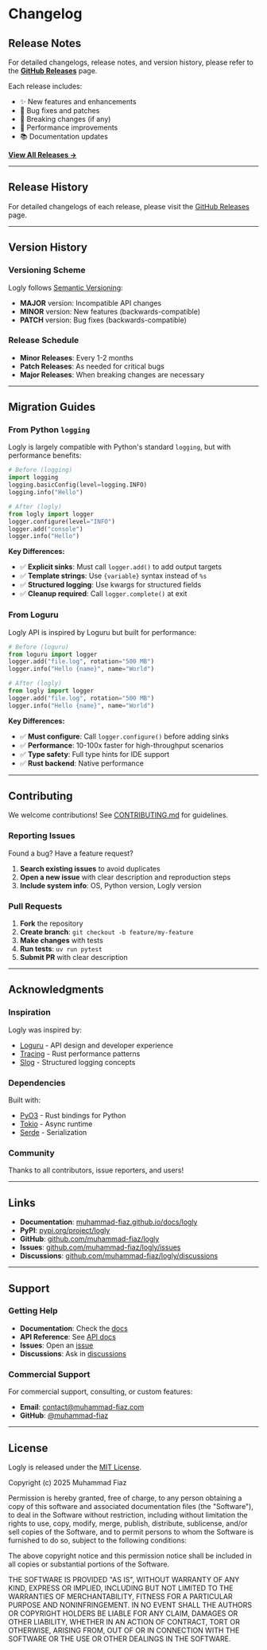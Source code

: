 # Changelog

## Release Notes

For detailed changelogs, release notes, and version history, please refer to the [**GitHub Releases**](https://github.com/muhammad-fiaz/logly/releases) page.

Each release includes:

- ✨ New features and enhancements
- 🐛 Bug fixes and patches
- 📝 Breaking changes (if any)
- 🔧 Performance improvements
- 📚 Documentation updates

[**View All Releases →**](https://github.com/muhammad-fiaz/logly/releases)

---


## Release History

For detailed changelogs of each release, please visit the [GitHub Releases](https://github.com/muhammad-fiaz/logly/releases) page.

---

## Version History

### Versioning Scheme

Logly follows [Semantic Versioning](https://semver.org/):

- **MAJOR** version: Incompatible API changes
- **MINOR** version: New features (backwards-compatible)
- **PATCH** version: Bug fixes (backwards-compatible)

### Release Schedule

- **Minor Releases**: Every 1-2 months
- **Patch Releases**: As needed for critical bugs
- **Major Releases**: When breaking changes are necessary

---

## Migration Guides

### From Python `logging`

Logly is largely compatible with Python's standard `logging`, but with performance benefits:

```python
# Before (logging)
import logging
logging.basicConfig(level=logging.INFO)
logging.info("Hello")

# After (logly)
from logly import logger
logger.configure(level="INFO")
logger.add("console")
logger.info("Hello")
```

**Key Differences:**
- ✅ **Explicit sinks**: Must call `logger.add()` to add output targets
- ✅ **Template strings**: Use `{variable}` syntax instead of `%s`
- ✅ **Structured logging**: Use kwargs for structured fields
- ✅ **Cleanup required**: Call `logger.complete()` at exit

### From Loguru

Logly API is inspired by Loguru but built for performance:

```python
# Before (loguru)
from loguru import logger
logger.add("file.log", rotation="500 MB")
logger.info("Hello {name}", name="World")

# After (logly)
from logly import logger
logger.add("file.log", rotation="500 MB")
logger.info("Hello {name}", name="World")
```

**Key Differences:**
- ✅ **Must configure**: Call `logger.configure()` before adding sinks
- ✅ **Performance**: 10-100x faster for high-throughput scenarios
- ✅ **Type safety**: Full type hints for IDE support
- ✅ **Rust backend**: Native performance

---

## Contributing

We welcome contributions! See [CONTRIBUTING.md](https://github.com/muhammad-fiaz/logly/blob/main/CONTRIBUTING.md) for guidelines.

### Reporting Issues

Found a bug? Have a feature request?

1. **Search existing issues** to avoid duplicates
2. **Open a new issue** with clear description and reproduction steps
3. **Include system info**: OS, Python version, Logly version

### Pull Requests

1. **Fork** the repository
2. **Create branch**: `git checkout -b feature/my-feature`
3. **Make changes** with tests
4. **Run tests**: `uv run pytest`
5. **Submit PR** with clear description

---

## Acknowledgments

### Inspiration

Logly was inspired by:
- [Loguru](https://github.com/Delgan/loguru) - API design and developer experience
- [Tracing](https://github.com/tokio-rs/tracing) - Rust performance patterns
- [Slog](https://github.com/slog-rs/slog) - Structured logging concepts

### Dependencies

Built with:
- [PyO3](https://github.com/PyO3/PyO3) - Rust bindings for Python
- [Tokio](https://github.com/tokio-rs/tokio) - Async runtime
- [Serde](https://github.com/serde-rs/serde) - Serialization

### Community

Thanks to all contributors, issue reporters, and users!

---

## Links

- **Documentation**: [muhammad-fiaz.github.io/docs/logly](https://muhammad-fiaz.github.io/docs/logly)
- **PyPI**: [pypi.org/project/logly](https://pypi.org/project/logly/)
- **GitHub**: [github.com/muhammad-fiaz/logly](https://github.com/muhammad-fiaz/logly)
- **Issues**: [github.com/muhammad-fiaz/logly/issues](https://github.com/muhammad-fiaz/logly/issues)
- **Discussions**: [github.com/muhammad-fiaz/logly/discussions](https://github.com/muhammad-fiaz/logly/discussions)

---

## Support

### Getting Help

- **Documentation**: Check the [docs](https://muhammad-fiaz.github.io/docs/logly)
- **API Reference**: See [API docs](https://muhammad-fiaz.github.io/docs/logly/api-reference/)
- **Issues**: Open an [issue](https://github.com/muhammad-fiaz/logly/issues)
- **Discussions**: Ask in [discussions](https://github.com/muhammad-fiaz/logly/discussions)

### Commercial Support

For commercial support, consulting, or custom features:
- **Email**: contact@muhammad-fiaz.com
- **GitHub**: [@muhammad-fiaz](https://github.com/muhammad-fiaz)

---

## License

Logly is released under the [MIT License](../LICENSE).

Copyright (c) 2025 Muhammad Fiaz

Permission is hereby granted, free of charge, to any person obtaining a copy
of this software and associated documentation files (the "Software"), to deal
in the Software without restriction, including without limitation the rights
to use, copy, modify, merge, publish, distribute, sublicense, and/or sell
copies of the Software, and to permit persons to whom the Software is
furnished to do so, subject to the following conditions:

The above copyright notice and this permission notice shall be included in all
copies or substantial portions of the Software.

THE SOFTWARE IS PROVIDED "AS IS", WITHOUT WARRANTY OF ANY KIND, EXPRESS OR
IMPLIED, INCLUDING BUT NOT LIMITED TO THE WARRANTIES OF MERCHANTABILITY,
FITNESS FOR A PARTICULAR PURPOSE AND NONINFRINGEMENT. IN NO EVENT SHALL THE
AUTHORS OR COPYRIGHT HOLDERS BE LIABLE FOR ANY CLAIM, DAMAGES OR OTHER
LIABILITY, WHETHER IN AN ACTION OF CONTRACT, TORT OR OTHERWISE, ARISING FROM,
OUT OF OR IN CONNECTION WITH THE SOFTWARE OR THE USE OR OTHER DEALINGS IN THE
SOFTWARE.

